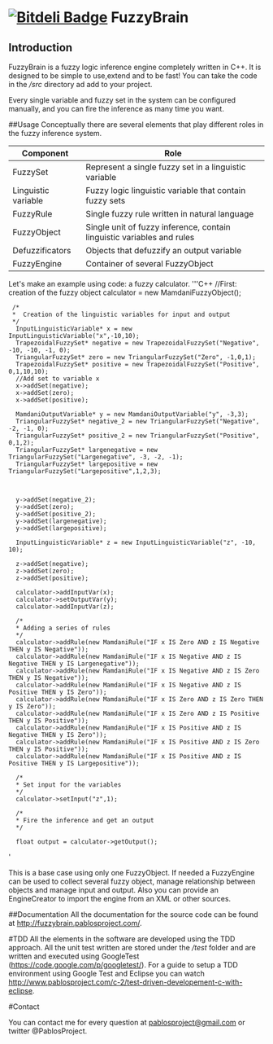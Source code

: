[![Bitdeli Badge](https://d2weczhvl823v0.cloudfront.net/pablosproject/fuzzybrain/trend.png)](https://bitdeli.com/free "Bitdeli Badge")
FuzzyBrain
============
Introduction
------------
FuzzyBrain is a fuzzy logic inference engine completely written in C++. It is designed to be simple to use,extend and to be fast! You can take the code in the */src* directory ad add to your project.

Every single variable and fuzzy set in the system can be configured manually, and you can fire the inference as many time you want.

##Usage
Conceptually there are several elements that play different roles in the fuzzy inference system.

|Component|Role|
|---------|----|
|FuzzySet|Represent a single fuzzy set in a linguistic variable|
|Linguistic variable| Fuzzy logic linguistic variable that contain fuzzy sets|
|FuzzyRule|Single fuzzy rule written in natural language|
|FuzzyObject|Single unit of fuzzy inference, contain linguistic variables and rules|
|Defuzzificators|Objects that defuzzify an output variable|
|FuzzyEngine|Container of several FuzzyObject|

Let's make an example using code: a fuzzy calculator.
'''C++
     //First: creation of the fuzzy object
     calculator = new MamdaniFuzzyObject();

     /*
     *  Creation of the linguistic variables for input and output
     */
      InputLinguisticVariable* x = new InputLinguisticVariable("x",-10,10);
      TrapezoidalFuzzySet* negative = new TrapezoidalFuzzySet("Negative", -10, -10, -1, 0);
      TriangularFuzzySet* zero = new TriangularFuzzySet("Zero", -1,0,1);
      TrapezoidalFuzzySet* positive = new TrapezoidalFuzzySet("Positive", 0,1,10,10);
      //Add set to variable x
      x->addSet(negative);
      x->addSet(zero);
      x->addSet(positive);

      MamdaniOutputVariable* y = new MamdaniOutputVariable("y", -3,3);
      TriangularFuzzySet* negative_2 = new TriangularFuzzySet("Negative", -2, -1, 0);
      TriangularFuzzySet* positive_2 = new TriangularFuzzySet("Positive", 0,1,2);
      TriangularFuzzySet* largenegative = new TriangularFuzzySet("Largenegative", -3, -2, -1);
      TriangularFuzzySet* largepositive = new TriangularFuzzySet("Largepositive",1,2,3);



      y->addSet(negative_2);
      y->addSet(zero);
      y->addSet(positive_2);
      y->addSet(largenegative);
      y->addSet(largepositive);

      InputLinguisticVariable* z = new InputLinguisticVariable("z", -10, 10);

      z->addSet(negative);
      z->addSet(zero);
      z->addSet(positive);

      calculator->addInputVar(x);
      calculator->setOutputVar(y);
      calculator->addInputVar(z);

      /*
      * Adding a series of rules
      */
      calculator->addRule(new MamdaniRule("IF x IS Zero AND z IS Negative THEN y IS Negative"));
      calculator->addRule(new MamdaniRule("IF x IS Negative AND z IS Negative THEN y IS Largenegative"));
      calculator->addRule(new MamdaniRule("IF x IS Negative AND z IS Zero THEN y IS Negative"));
      calculator->addRule(new MamdaniRule("IF x IS Negative AND z IS Positive THEN y IS Zero"));
      calculator->addRule(new MamdaniRule("IF x IS Zero AND z IS Zero THEN y IS Zero"));
      calculator->addRule(new MamdaniRule("IF x IS Zero AND z IS Positive THEN y IS Positive"));
      calculator->addRule(new MamdaniRule("IF x IS Positive AND z IS Negative THEN y IS Zero"));
      calculator->addRule(new MamdaniRule("IF x IS Positive AND z IS Zero THEN y IS Positive"));
      calculator->addRule(new MamdaniRule("IF x IS Positive AND z IS Positive THEN y IS Largepositive"));

      /*
      * Set input for the variables
      */
      calculator->setInput("z",1);
  
      /*
      * Fire the inference and get an output
      */

      float output = calculator->getOutput();


'


This is a base case using only one FuzzyObject. If needed a FuzzyEngine can be used to collect several fuzzy object, manage relationship between objects and manage input and output. Also you can provide an EngineCreator to import the engine from an XML or other sources.


##Documentation
All the documentation for the source code can be found at http://fuzzybrain.pablosproject.com/.

#TDD
All the elements in the software are developed using the TDD approach. All the unit test written are stored under the */test* folder and are written and executed using GoogleTest (https://code.google.com/p/googletest/).
For a guide to setup a TDD environment using Google Test and Eclipse you can watch http://www.pablosproject.com/c-2/test-driven-developement-c-with-eclipse.

#Contact

You can contact me for every question at pablosproject@gmail.com or twitter @PablosProject.
